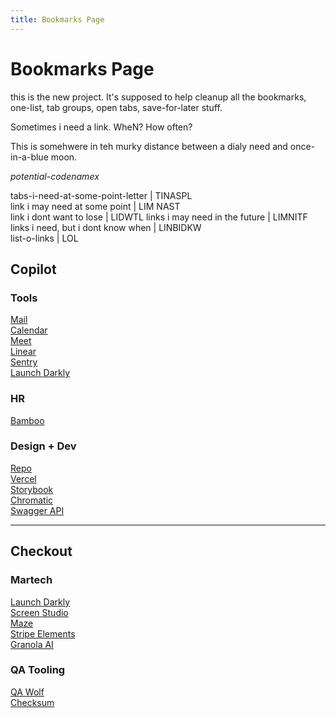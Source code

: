 ```yaml
---
title: Bookmarks Page
---
```


# Bookmarks Page

this is the new project. It's supposed to help cleanup all the bookmarks, one-list, tab groups, open tabs, save-for-later stuff.

Sometimes i need a link. WheN? How often?

This is somehwere in teh murky distance between a dialy need and once-in-a-blue moon.

_potential-codenamex_

tabs-i-need-at-some-point-letter | TINASPL  
link i may need at some point | LIM NAST  
link i dont want to lose | LIDWTL
links i may need in the future | LIMNITF
links i need, but i dont know when | LINBIDKW  
list-o-links | LOL

## Copilot

### Tools

[Mail](https://mail.google.com)  
[Calendar](https://calendar.google.com)  
[Meet](https://meet.google.com)  
[Linear](https://linear.app/)  
[Sentry](https://copilotcrm.sentry.io/auth/login/copilotcrm/)  
[Launch Darkly](https://app.launchdarkly.com/)

### HR

[Bamboo](https://copilotcrm.bamboohr.com/)

### Design + Dev

[Repo](https://github.com/Copilot-CRM/frontend-monolith)  
[Vercel](https://vercel.com/copilot-crm/client-portal-copilot-crm)  
[Storybook](https://storybook-copilot-crm.vercel.app/?path=/docs/ui-accordion--docs)  
[Chromatic](https://www.chromatic.com/builds?appId=6701d6ee8c869f339a02e3cf)  
[Swagger API](https://api.staging.copilotcrm.com/api)

<hr/>

## Checkout

### Martech

[Launch Darkly](https://launchdarkly.com/)  
[Screen Studio](https://screen.studio/create/loom-vs-screen-studio)  
[Maze](https://maze.co/)  
[Stripe Elements](https://stripe.com/payments/elements)  
[Granola AI](https://www.granola.ai/)

### QA Tooling

[QA Wolf](https://www.qawolf.com/)  
[Checksum](https://checksum.ai/)
